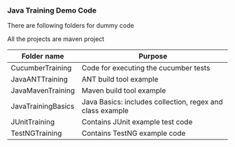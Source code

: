 ### Java Training Demo Code ###

There are following folders for dummy code

All the projects are maven project

| Folder name | Purpose |
| --- | --- |
| CucumberTraining | Code for executing the cucumber tests |
| JavaANTTraining | ANT build tool example |
| JavaMavenTraining | Maven build tool example |
| JavaTrainingBasics | Java Basics: includes collection, regex and class example |
| JUnitTraining | Contains JUnit example test code |
| TestNGTraining | Contains TestNG example code |